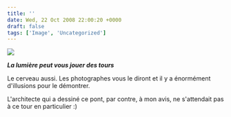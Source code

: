 ```yaml
---
title: ''
date: Wed, 22 Oct 2008 22:00:20 +0000
draft: false
tags: ['Image', 'Uncategorized']
---
```


![](https://madd0.files.wordpress.com/2008/10/rcxxgaq0nfe2008s8ka6ytiao1_400.jpg)

**_La lumière peut vous jouer des tours_**

Le cerveau aussi. Les photographes vous le diront et il y a énormément d'illusions pour le démontrer.

L'architecte qui a dessiné ce pont, par contre, à mon avis, ne s'attendait pas à ce tour en particulier :)